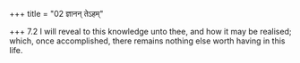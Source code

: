 +++
title = "02 ज्ञानन् तेऽहम्"

+++
7.2 I will reveal to this knowledge unto thee, and how it may be
realised; which, once accomplished, there remains nothing else worth
having in this life.
